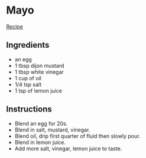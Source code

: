 # Mayo

[Recipe](https://www.inspiredtaste.net/25943/homemade-mayonnaise-recipe/)

## Ingredients

- an egg
- 1 tbsp dijon mustard
- 1 tbsp white vinegar
- 1 cup of oil
- 1/4 tsp salt
- 1 tsp of lemon juice

## Instructions

- Blend an egg for 20s.
- Blend in salt, mustard, vinegar.
- Blend oil, drip first quarter of fluid then slowly pour.
- Blend in lemon juice.
- Add more salt, vinegar, lemon juice to taste.

